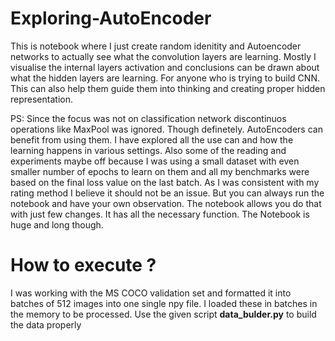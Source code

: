# Exploring-AutoEncoder
This is notebook where I just create random idenitity and Autoencoder networks to actually see what the convolution layers are learning. Mostly I visualise the internal layers activation and conclusions can be drawn about what the hidden layers are learning. For anyone who is trying to build CNN. This can also help them guide them into thinking and creating proper hidden representation.  

PS: Since the focus was not on classification network discontinuos operations like MaxPool was ignored. Though definetely. AutoEncoders can benefit from using them. I have explored all the use can and how the learning happens in various settings. Also some of the reading and experiments maybe off because I was using a small dataset with even smaller number of epochs to learn on them and all my benchmarks were based on the final loss value on the last batch. As I was consistent with my rating method I believe it should not be an issue. But you can always run the notebook and have your own observation. The notebook allows you do that with just few changes.  It has all the necessary function. The Notebook is huge and long though.

# How to execute ?  
I was working with the MS COCO validation set and formatted it into batches of 512 images into one single npy file. I loaded these in batches in the memory to be processed. Use the given script **data_bulder.py** to build the data properly 
